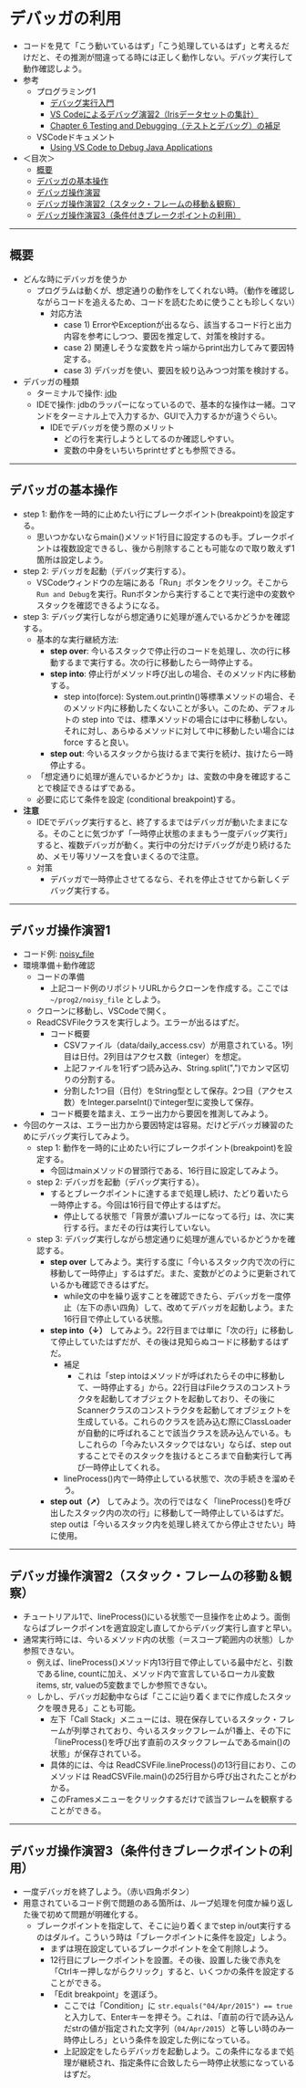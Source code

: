 # デバッガの利用
- コードを見て「こう動いているはず」「こう処理しているはず」と考えるだけだと、その推測が間違ってる時には正しく動作しない。デバッグ実行して動作確認しよう。
- 参考
  - プログラミング1
    - [デバッグ実行入門](https://ie.u-ryukyu.ac.jp/~tnal/2020/prog1/vscode.pdf)
    - [VS Codeによるデバッグ演習2（Irisデータセットの集計）](https://github.com/naltoma/python_intro/blob/master/IDE-vsvode-debug-iris.md)
    - [Chapter 6 Testing and Debugging（テストとデバッグ）の補足](https://github.com/naltoma/python_intro/blob/master/Testing_and_Debugging.md)
  - VSCodeドキュメント
    - [Using VS Code to Debug Java Applications](https://code.visualstudio.com/blogs/2017/09/28/java-debug)
- ＜目次＞
  - <a href="#intro">概要</a>
  - <a href="#flow">デバッガの基本操作</a>
  - <a href="#tutorial">デバッガ操作演習</a>
  - <a href="#tutorial2">デバッガ操作演習2（スタック・フレームの移動＆観察）</a>
  - <a href="#tutorial3">デバッガ操作演習3（条件付きブレークポイントの利用）</a>

<hr>

## <a name="intro">概要</a>
- どんな時にデバッガを使うか
  - プログラムは動くが、想定通りの動作をしてくれない時。（動作を確認しながらコードを追えるため、コードを読むために使うことも珍しくない）
    - 対応方法
      - case 1) ErrorやExceptionが出るなら、該当するコード行と出力内容を参考にしつつ、要因を推定して、対策を検討する。
      - case 2) 関連しそうな変数を片っ端からprint出力してみて要因特定する。
      - case 3) デバッガを使い、要因を絞り込みつつ対策を検討する。
- デバッガの種類
  - ターミナルで操作: [jdb](https://docs.oracle.com/en/java/javase/14/docs/specs/man/jdb.html)
  - IDEで操作: jdbのラッパーになっているので、基本的な操作は一緒。コマンドをターミナル上で入力するか、GUIで入力するかが違うぐらい。
    - IDEでデバッガを使う際のメリット
      - どの行を実行しようとしてるのか確認しやすい。
      - 変数の中身をいちいちprintせずとも参照できる。

<hr>

## <a name="flow">デバッガの基本操作</a>
- step 1: 動作を一時的に止めたい行にブレークポイント(breakpoint)を設定する。
  - 思いつかないならmain()メソッド1行目に設定するのも手。ブレークポイントは複数設定できるし、後から削除することも可能なので取り敢えず1箇所は設定しよう。
- step 2: デバッガを起動（デバッグ実行する）。
  - VSCodeウィンドウの左端にある「Run」ボタンをクリック。そこから``Run and Debug``を実行。Runボタンから実行することで実行途中の変数やスタックを確認できるようになる。
- step 3: デバッグ実行しながら想定通りに処理が進んでいるかどうかを確認する。
  - 基本的な実行継続方法:
    - **step over**: 今いるスタックで停止行のコードを処理し、次の行に移動するまで実行する。次の行に移動したら一時停止する。
    - **step into**: 停止行がメソッド呼び出しの場合、そのメソッド内に移動する。
      - step into(force): System.out.println()等標準メソッドの場合、そのメソッド内に移動したくないことが多い。このため、デフォルトの step into では、標準メソッドの場合には中に移動しない。それに対し、あらゆるメソッドに対して中に移動したい場合には force すると良い。
    - **step out**: 今いるスタックから抜けるまで実行を続け、抜けたら一時停止する。
  - 「想定通りに処理が進んでいるかどうか」は、変数の中身を確認することで検証できるはずである。
  - 必要に応じて条件を設定 (conditional breakpoint)する。
- **注意**
  - IDEでデバッグ実行すると、終了するまではデバッガが動いたままになる。そのことに気づかず「一時停止状態のままもう一度デバッグ実行」すると、複数デバッガが動く。実行中の分だけデバッグが走り続けるため、メモリ等リソースを食いまくるので注意。
  - 対策
    - デバッガで一時停止させてるなら、それを停止させてから新しくデバッグ実行する。

<hr>

## <a name="tutorial">デバッガ操作演習1</a>
- コード例: [noisy_file](https://github.com/naltoma/noisy_file)
- 環境準備＋動作確認
  - コードの準備
    - 上記コード例のリポジトリURLからクローンを作成する。ここでは ``~/prog2/noisy_file`` としよう。
  - クローンに移動し、VSCodeで開く。
  - ReadCSVFileクラスを実行しよう。エラーが出るはずだ。
    - コード概要
      - CSVファイル（data/daily_access.csv）が用意されている。1列目は日付。2列目はアクセス数（integer）を想定。
      - 上記ファイルを1行ずつ読み込み、String.split(",")でカンマ区切りの分割する。
      - 分割した1つ目（日付）をString型として保存。2つ目（アクセス数）をInteger.parseInt()でinteger型に変換して保存。
    - コード概要を踏まえ、エラー出力から要因を推測してみよう。
- 今回のケースは、エラー出力から要因特定は容易。だけどデバッガ練習のためにデバッグ実行してみよう。
  - step 1: 動作を一時的に止めたい行にブレークポイント(breakpoint)を設定する。
    - 今回はmainメソッドの冒頭行である、16行目に設定してみよう。
  - step 2: デバッガを起動（デバッグ実行する）。
    - するとブレークポイントに達するまで処理し続け、たどり着いたら一時停止する。今回は16行目で停止するはずだ。
      - 停止してる状態で「背景が濃いブルーになってる行」は、次に実行する行。まだその行は実行していない。
  - step 3: デバッグ実行しながら想定通りに処理が進んでいるかどうかを確認する。
    - **step over** してみよう。実行する度に「今いるスタック内で次の行に移動して一時停止」するはずだ。また、変数がどのように更新されているかも確認できるはずだ。
      - while文の中を繰り返すことを確認できたら、デバッガを一度停止（左下の赤い四角）して、改めてデバッガを起動しよう。また16行目で停止している状態。
    - **step into（↓）** してみよう。22行目までは単に「次の行」に移動して停止していたはずだが、その後は見知らぬコードに移動するはずだ。
      - 補足
        - これは「step intoはメソッドが呼ばれたらその中に移動して、一時停止する」から。22行目はFileクラスのコンストラクタを起動してオブジェクトを起動しており、その後にScannerクラスのコンストラクタを起動してオブジェクトを生成している。これらのクラスを読み込む際にClassLoaderが自動的に呼ばれることで該当クラスを読み込んでいる。もしこれらの「今みたいスタックではない」ならば、step out することでそのスタックを抜けるところまで自動実行して再び一時停止してくれる。
      - lineProcess()内で一時停止している状態で、次の手続きを溜めそう。
    - **step out（➚）** してみよう。次の行ではなく「lineProcess()を呼び出したスタック内の次の行」に移動して一時停止しているはずだ。step outは「今いるスタック内を処理し終えてから停止させたい」時に使用。

<hr>

## <a name="tutorial2">デバッガ操作演習2（スタック・フレームの移動＆観察）</a>
- チュートリアル1で、lineProcess()にいる状態で一旦操作を止めよう。面倒ならばブレークポインtを適宜設定し直してからデバッグ実行し直すと早い。
- 通常実行時には、今いるメソッド内の状態（＝スコープ範囲内の状態）しか参照できない。
  - 例えば、lineProcess()メソッド内13行目で停止している最中だと、引数であるline, countに加え、メソッド内で宣言しているローカル変数items, str, valueの5変数までしか参照できない。
  - しかし、デバッガ起動中ならば「ここに辿り着くまでに作成したスタックを覗き見る」ことも可能。
    - 左下「Call Stack」メニューには、現在保存しているスタック・フレームが列挙されており、今いるスタックフレームが1番上、その下に「lineProcess()を呼び出す直前のスタックフレームであるmain()の状態」が保存されている。
    - 具体的には、今は ReadCSVFile.lineProcess()の13行目におり、このメソッドは ReadCSVFile.main()の25行目から呼び出されたことがわかる。
    - このFramesメニューをクリックするだけで該当フレームを観察することができる。

<hr>

## <a name="tutorial3">デバッガ操作演習3（条件付きブレークポイントの利用）</a>
- 一度デバッガを終了しよう。（赤い四角ボタン）
- 用意されているコード例で問題のある箇所は、ループ処理を何度か繰り返した後で初めて問題が明確化する。
  - ブレークポイントを指定して、そこに辿り着くまでstep in/out実行するのはダルイ。こういう時は「ブレークポイントに条件を設定」しよう。
    - まずは現在設定しているブレークポイントを全て削除しよう。
    - 12行目にブレークポイントを設置。その後、設置した後で赤丸を「Ctrlキー押しながらクリック」すると、いくつかの条件を設定することができる。
    - 「Edit breakpoint」を選ぼう。
      - ここでは「Condition」に ``str.equals("04/Apr/2015") == true`` と入力して、Enterキーを押そう。これは、「直前の行で読み込んだstrの値が指定された文字列（``04/Apr/2015``）と等しい時のみ一時停止しろ」という条件を設定した例になっている。
      - 上記設定をしたらデバッガを起動しよう。この条件になるまで処理が継続され、指定条件に合致したら一時停止状態になっているはずだ。
